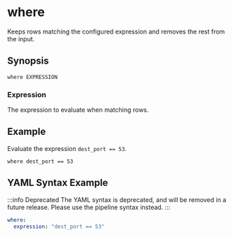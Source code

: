 # where

Keeps rows matching the configured expression and removes the rest from the
input.

## Synopsis

```
where EXPRESSION
```

### Expression

The expression to evaluate when matching rows.

## Example

Evaluate the expression `dest_port == 53`.

```
where dest_port == 53
```

## YAML Syntax Example

:::info Deprecated
The YAML syntax is deprecated, and will be removed in a future release. Please
use the pipeline syntax instead.
:::

```yaml
where:
  expression: "dest_port == 53"
```

